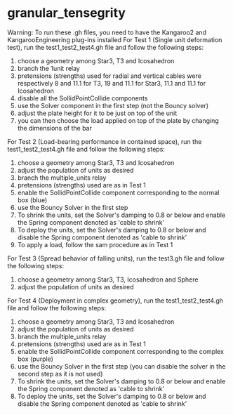 # granular_tensegrity
Warning: To run these .gh files, you need to have the Kangaroo2 and KangarooEngineering plug-ins installed
For Test 1 (Single unit deformation test), run the test1_test2_test4.gh file and follow the following steps:
  1. choose a geometry among Star3, T3 and Icosahedron
  2. branch the 1unit relay
  3. pretensions (strengths) used for radial and vertical cables were respectively 8 and 11.1 for T3, 19 and 11.1 for Star3, 11.1 and 11.1 for Icosahedron
  4. disable all the SollidPointCollide components
  5. use the Solver component in the first step (not the Bouncy solver)
  6. adjust the plate height for it to be just on top of the unit
  7. you can then choose the load applied on top of the plate by changing the dimensions of the bar

For Test 2 (Load-bearing performance in contained space), run the test1_test2_test4.gh file and follow the following steps:
  1. choose a geometry among Star3, T3 and Icosahedron
  2. adjust the population of units as desired
  3. branch the multiple_units relay
  4. pretensions (strengths) used are as in Test 1
  5. enable the SollidPointCollide component corresponding to the normal box (blue)
  6. use the Bouncy Solver in the first step
  7. To shrink the units, set the Solver's damping to 0.8 or below and enable the Spring component denoted as 'cable to shrink'
  8. To deploy the units, set the Solver's damping to 0.8 or below and disable the Spring component denoted as 'cable to shrink'
  9. To apply a load, follow the sam procedure as in Test 1

For Test 3 (Spread behavior of falling units), run the test3.gh file and follow the following steps:
  1. choose a geometry among Star3, T3, Icosahedron and Sphere
  2. adjust the population of units as desired

For Test 4 (Deployment in complex geometry), run the test1_test2_test4.gh file and follow the following steps:
  1. choose a geometry among Star3, T3 and Icosahedron
  2. adjust the population of units as desired
  3. branch the multiple_units relay
  4. pretensions (strengths) used are as in Test 1
  5. enable the SollidPointCollide component corresponding to the complex box (purple)
  6. use the Bouncy Solver in the first step (you can disable the solver in the second step as it is not used)
  7. To shrink the units, set the Solver's damping to 0.8 or below and enable the Spring component denoted as 'cable to shrink'
  8. To deploy the units, set the Solver's damping to 0.8 or below and disable the Spring component denoted as 'cable to shrink'
